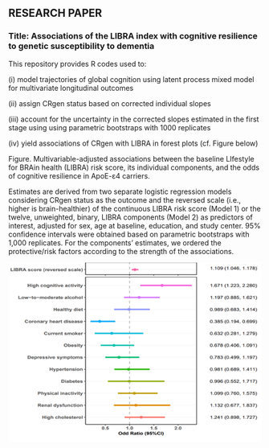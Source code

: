 ## RESEARCH PAPER 
### Title: Associations of the LIBRA index with cognitive resilience to genetic susceptibility to dementia 

This repository provides R codes used to:

(i) model trajectories of global cognition using latent process mixed model for multivariate longitudinal outcomes

(ii) assign CRgen status based on corrected individual slopes

(iii) account for the uncertainty in the corrected slopes estimated in the first stage using using parametric bootstraps with 1000 replicates

(iv) yield associations of CRgen with LIBRA in forest plots (cf. Figure below)


Figure. Multivariable-adjusted associations between the baseline LIfestyle for BRAin health (LIBRA) risk score, its individual components, and the odds of cognitive resilience in ApoE-ɛ4 carriers. 

Estimates are derived from two separate logistic regression models considering CRgen status as the outcome and the reversed scale (i.e., higher is brain-healthier) of the continuous LIBRA risk score (Model 1) or the twelve, unweighted, binary, LIBRA components (Model 2) as predictors of interest, adjusted for sex, age at baseline, education, and study center. 95% confidence intervals were obtained based on parametric bootstraps  with 1,000 replicates. For the components’ estimates, we ordered the protective/risk factors according to the strength of the associations. 

![img](Forest_Plot.png) 
